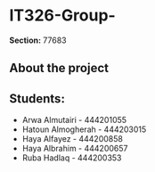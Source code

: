 # IT326-Group-

**Section:** 77683

## About the project

## Students:
- Arwa Almutairi - 444201055  
- Hatoun Almogherah - 444203015  
- Haya Alfayez - 444200858  
- Haya Albrahim - 444200657  
- Ruba Hadlaq - 444200353
